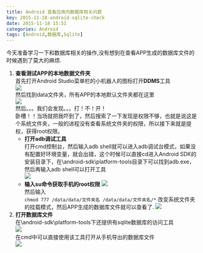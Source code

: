 ```yaml
---
title: Android 查看应用内数据库相关问题
key: 2015-11-18-android-sqlite-check
date: 2015-11-18 15:51
categories: Android
tags: [Android,数据库,Sqlite]
---
```

今天准备学习一下和数据库相关的操作,没有想到在查看APP生成的数据库文件的时候遇到了莫大的麻烦.　　
1. **查看测试APP的本地数据文件夹**  
首先打开Android Studio菜单栏的小机器人的图标打开**DDMS**工具  
![](http://olwt21mf4.bkt.clouddn.com/17-3-3/79749653-file_1488507741431_10341.png)  
然后找到data文件夹，所有APP的本地默认文件夹都在这里  
![](http://olwt21mf4.bkt.clouddn.com/17-3-3/54832184-file_1488507741560_970d.png)  
然后。。。我们会发现。。。打！不！开！  
卧槽！！当场就把我吓到了，然后搜索了一下发现是权限不够，也就是说这是个系统文件夹，一般的进程没有查看系统文件夹的权限，所以接下来就是提权，获得root权限。  
    - **打开adb调试工具**  
打开cmd控制台，然后输入adb  shell就可以进入adb调试台模式，如果没有配置好环境变量，就会出错，这个时候可以直接cd进入Android SDK的安装目录下，在\android-sdk\platform-tools目录下可以找到adb.exe，然后再输入adb shell可以打开工具  
![](http://olwt21mf4.bkt.clouddn.com/17-3-3/6498061-file_1488507741702_f4a9.png)  
    - **输入su命令获取手机的root权限**
![](http://olwt21mf4.bkt.clouddn.com/17-3-3/68076519-file_1488507837196_c60e.png)  
然后输入  
```chmod 777 /data/data/文件夹名 /data/data/文件夹名/*```
改变系统文件夹的挂载模式，然后APP生成的数据库文件就可以查看了.
![](http://olwt21mf4.bkt.clouddn.com/17-3-3/78015318-file_1488507741838_1e49.png)  
2. **打开数据库文件**  
在\android-sdk\platform-tools下还提供有sqlite数据库的访问工具  
![](http://olwt21mf4.bkt.clouddn.com/17-3-3/74448529-file_1488507741964_1113e.png)  
在cmd中可以直接使用该工具打开从手机导出的数据库文件  
![](http://olwt21mf4.bkt.clouddn.com/17-3-3/86706107-file_1488507742084_100ba.png)
